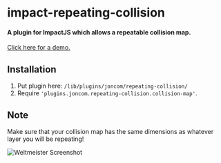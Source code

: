 impact-repeating-collision
============================

#### A plugin for ImpactJS which allows a repeatable collision map. ####

[Click here for a demo.](http://commins.ca/impact-repeating-collision/)

## Installation ##
1. Put plugin here: `/lib/plugins/joncom/repeating-collision/`
2. Require `'plugins.joncom.repeating-collision.collision-map'`.

## Note ##

Make sure that your collision map has the same dimensions as whatever layer you will be repeating!

![Weltmeister Screenshot](http://i.imgur.com/rLx4fzZ.png)
